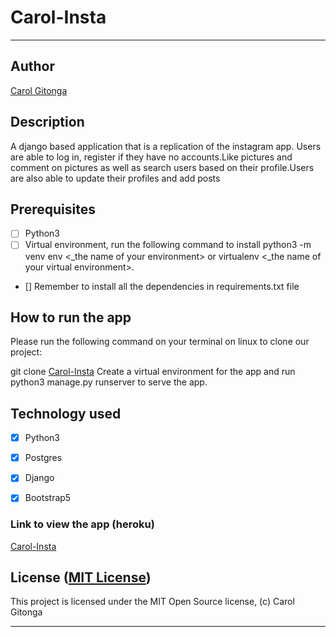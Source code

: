 # Carol-Insta

------------------------------------------------------------------------

## Author

[Carol Gitonga](https://github.com/carol-profile)

## Description

A django based application that is a replication of the instagram app. Users are able to log in, register if they have no accounts.Like pictures and comment on pictures as well as search users based on their profile.Users are also able to update their profiles and add posts

## Prerequisites

+ [ ] Python3
+ [ ] Virtual environment, run the following command to install python3 -m venv env <_the name of your environment> or virtualenv <_the name of your virtual environment>.
+ [] Remember to install all the dependencies in requirements.txt file

## How to run the app

Please run the following command on your terminal on linux to clone our project:

git clone [Carol-Insta](git@github.com:carol-profile/Carol-Insta.git)
Create a virtual environment for the app and run python3 manage.py runserver to serve the app.


## Technology used

+ [X] Python3
+ [x] Postgres
+ [x] Django
+ [x] Bootstrap5


### Link to view the app (heroku)

[Carol-Insta]()


## License ([MIT License](http://choosealicense.com/licenses/mit/))

This project is licensed under the MIT Open Source license, (c) Carol Gitonga

------------------------------------------------------------------------
